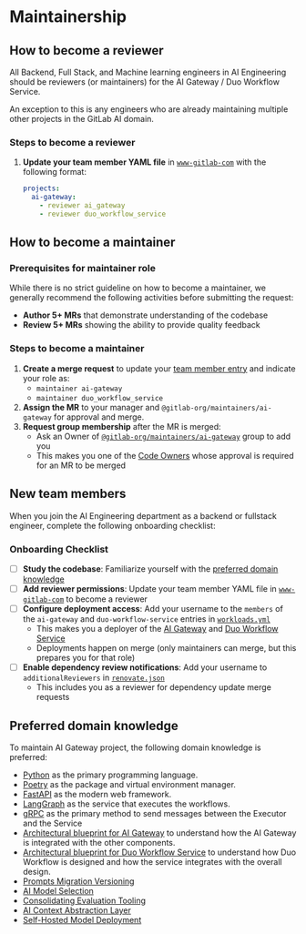 # Maintainership

## How to become a reviewer

All Backend, Full Stack, and Machine learning engineers in AI Engineering should be reviewers (or maintainers) for the AI Gateway / Duo Workflow Service.

An exception to this is any engineers who are already maintaining multiple other projects in the GitLab AI domain.

### Steps to become a reviewer

1. **Update your team member YAML file** in [`www-gitlab-com`](https://gitlab.com/gitlab-com/www-gitlab-com) with the following format:

   ```yaml
   projects:
     ai-gateway:
       - reviewer ai_gateway
       - reviewer duo_workflow_service
   ```

## How to become a maintainer

### Prerequisites for maintainer role

While there is no strict guideline on how to become a maintainer, we generally recommend the following activities before submitting the request:

- **Author 5+ MRs** that demonstrate understanding of the codebase
- **Review 5+ MRs** showing the ability to provide quality feedback

### Steps to become a maintainer

1. **Create a merge request** to update your [team member entry](https://gitlab.com/gitlab-com/www-gitlab-com/blob/master/doc/team_database.md) and indicate your role as:
   - `maintainer ai-gateway`
   - `maintainer duo_workflow_service`
1. **Assign the MR** to your manager and `@gitlab-org/maintainers/ai-gateway` for approval and merge.
1. **Request group membership** after the MR is merged:
   - Ask an Owner of [`@gitlab-org/maintainers/ai-gateway`](https://gitlab.com/groups/gitlab-org/maintainers/ai-gateway/-/group_members?with_inherited_permissions=exclude) group to add you
   - This makes you one of the [Code Owners](https://gitlab.com/gitlab-org/modelops/applied-ml/code-suggestions/ai-assist/-/blob/main/.gitlab/CODEOWNERS?ref_type=heads) whose approval is required for an MR to be merged

## New team members

When you join the AI Engineering department as a backend or fullstack engineer, complete the following onboarding checklist:

### Onboarding Checklist

- [ ] **Study the codebase**: Familiarize yourself with the [preferred domain knowledge](#preferred-domain-knowledge)
- [ ] **Add reviewer permissions**: Update your team member YAML file in [`www-gitlab-com`](https://gitlab.com/gitlab-com/www-gitlab-com) to become a reviewer
- [ ] **Configure deployment access**: Add your username to the `members` of the `ai-gateway` and `duo-workflow-service` entries in [`workloads.yml`](https://gitlab.com/gitlab-com/gl-infra/platform/runway/provisioner/-/blob/main/config/runtimes/cloud-run/workloads.yml)
  - This makes you a deployer of the [AI Gateway](https://gitlab.com/gitlab-com/gl-infra/platform/runway/deployments/ai-gateway) and [Duo Workflow Service](https://gitlab.com/gitlab-com/gl-infra/platform/runway/deployments/duo-workflow-svc)
  - Deployments happen on merge (only maintainers can merge, but this prepares you for that role)
- [ ] **Enable dependency review notifications**: Add your username to `additionalReviewers` in [`renovate.json`](https://gitlab.com/gitlab-org/modelops/applied-ml/code-suggestions/ai-assist/-/blob/main/renovate.json)
  - This includes you as a reviewer for dependency update merge requests

## Preferred domain knowledge

To maintain AI Gateway project, the following domain knowledge is preferred:

- [Python](https://www.python.org) as the primary programming language.
- [Poetry](https://python-poetry.org) as the package and virtual environment manager.
- [FastAPI](https://fastapi.tiangolo.com/) as the modern web framework.
- [LangGraph](https://langchain-ai.github.io/langgraph/) as the service that executes the workflows.
- [gRPC](https://grpc.io/docs/what-is-grpc/introduction/) as the primary method to send messages between the Executor and the Service
- [Architectural blueprint for AI Gateway](https://docs.gitlab.com/ee/architecture/blueprints/ai_gateway/) to understand how the AI Gateway is integrated with the other components.
- [Architectural blueprint for Duo Workflow Service](https://handbook.gitlab.com/handbook/engineering/architecture/design-documents/duo_workflow/) to understand how Duo Workflow is designed and how the service integrates with the overall design.
- [Prompts Migration Versioning](https://handbook.gitlab.com/handbook/engineering/architecture/design-documents/prompts_migration/#versioning)
- [AI Model Selection](https://handbook.gitlab.com/handbook/engineering/architecture/design-documents/ai_model_selection/)
- [Consolidating Evaluation Tooling](https://handbook.gitlab.com/handbook/engineering/architecture/design-documents/ai_evaluation_consolidation/)
- [AI Context Abstraction Layer](https://handbook.gitlab.com/handbook/engineering/architecture/design-documents/ai_context_abstraction_layer/)
- [Self-Hosted Model Deployment](https://handbook.gitlab.com/handbook/engineering/architecture/design-documents/custom_models/)
